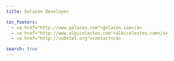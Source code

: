 ```yaml
---
title: Golazon Developer

toc_footers:
  - <a href="http://www.golazon.com">golazon.com</a>
  - <a href="http://www.albicelestes.com">albicelestes.com</a>
  - <a href="http://sobstel.org">contact</a>

search: true
---
```

